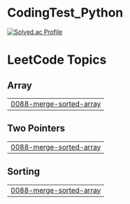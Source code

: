 # CodingTest_Python




[![Solved.ac Profile](http://mazassumnida.wtf/api/v2/generate_badge?boj=xxubin04)](https://solved.ac/xxubin04)<br/>

<!---LeetCode Topics Start-->
# LeetCode Topics
## Array
|  |
| ------- |
| [0088-merge-sorted-array](https://github.com/xxubin04/Algorithms/tree/master/0088-merge-sorted-array) |
## Two Pointers
|  |
| ------- |
| [0088-merge-sorted-array](https://github.com/xxubin04/Algorithms/tree/master/0088-merge-sorted-array) |
## Sorting
|  |
| ------- |
| [0088-merge-sorted-array](https://github.com/xxubin04/Algorithms/tree/master/0088-merge-sorted-array) |
<!---LeetCode Topics End-->